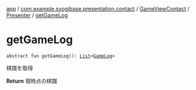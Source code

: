 [app](../../../index.md) / [com.example.syogibase.presentation.contact](../../index.md) / [GameViewContact](../index.md) / [Presenter](index.md) / [getGameLog](./get-game-log.md)

# getGameLog

`abstract fun getGameLog(): `[`List`](https://kotlinlang.org/api/latest/jvm/stdlib/kotlin.collections/-list/index.html)`<`[`GameLog`](../../../com.example.syogibase.domain.model/-game-log/index.md)`>`

棋譜を取得

**Return**
現時点の棋譜


